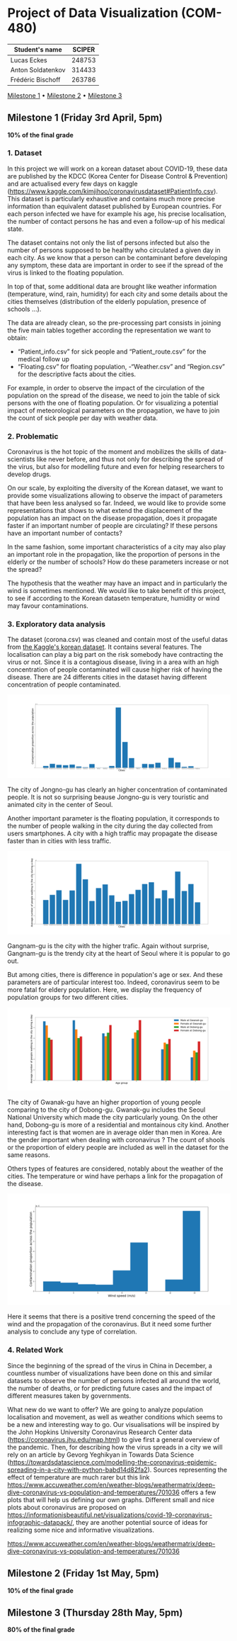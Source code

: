 # Project of Data Visualization (COM-480)

| Student's name | SCIPER |
| -------------- | ------ |
|Lucas Eckes|248753|
|Anton Soldatenkov|314433|
|Frédéric Bischoff |263786|

[Milestone 1](#milestone-1-friday-3rd-april-5pm) • [Milestone 2](#milestone-2-friday-1st-may-5pm) • [Milestone 3](#milestone-3-thursday-28th-may-5pm)

## Milestone 1 (Friday 3rd April, 5pm)

**10% of the final grade**
### 1. Dataset
In this project we will work on a korean dataset about COVID-19, these data are published by the KDCC (Korea Center for Disease Control & Prevention) and are actualised every few days on kaggle (https://www.kaggle.com/kimjihoo/coronavirusdataset#PatientInfo.csv). This dataset is particularly exhaustive and contains much more precise information than equivalent dataset published by European countries. For each person infected we have for example his age, his precise localisation, the number of contact persons he has and even a follow-up of his medical state. 

The dataset contains not only the list of persons infected but also the number of persons supposed to be healthy who circulated a given day in each city. As we know that a person can be contaminant before developing any symptom, these data are important in order to see if the spread of the virus is linked to the floating population.

In top of that, some additional data are brought like weather information (temperature, wind, rain, humidity) for each city and some details about the cities themselves (distribution of the elderly population, presence of schools …). 

The data are already clean, so the pre-processing part consists in joining the five main tables together according the representation we want to obtain:
- “Patient_info.csv” for sick people and “Patient_route.csv” for the medical follow up
- “Floating.csv” for floating population,
-“Weather.csv” and “Region.csv” for the descriptive facts about the cities.

For example, in order to observe the impact of the circulation of the population on the spread of the disease, we need to join the table of sick persons with the one of floating population. Or for visualizing a potential impact of meteorological parameters on the propagation, we have to join the count of sick people per day with weather data. 

### 2. Problematic

Coronavirus is the hot topic of the moment and mobilizes the skills of data-scientists like never before, and thus not only for describing the spread of the virus, but also for modelling future and even for helping researchers to develop drugs.

On our scale, by exploiting the diversity of the Korean dataset, we want to provide some visualizations allowing to observe the impact of parameters that have been less analysed so far. Indeed, we would like to provide some representations that shows to what extend the displacement of the population has an impact on the disease propagation, does it propagate faster if an important number of people are circulating? If these persons have an important number of contacts? 

In the same fashion, some important characteristics of a city may also play an important role in the propagation, like the proportion of persons in the elderly or the number of schools? How do these parameters increase or not the spread?

The hypothesis that the weather may have an impact and in particularly the wind is sometimes mentioned. We would like to take benefit of this project, to see if according to the Korean datasetn temperature, humidity or wind may favour contaminations. 


### 3. Exploratory data analysis

The dataset (corona.csv) was cleaned and contain most of the useful datas from [the Kaggle's korean dataset](https://www.kaggle.com/kimjihoo/coronavirusdataset#TimeProvince.csv). It contains several features. The localisation can play a big part on the risk somebody have contracting the virus or not. Since it is a contagious disease, living in a area with an high concentration of people contaminated will cause higher risk of having the disease. There are 24 differents cities in the dataset having different concentration of people contaminated.

![cities](graph/cities.png)

The city of Jongno-gu has clearly an higher concentration of contaminated people. It is not so surprising beause Jongno-gu is very touristic and animated city in the center of Seoul.<br/>

Another important parameter is the floating population, it corresponds to the number of people walking in the city during the day collected from users smartphones. A city with a high traffic may propagate the disease faster than in cities with less traffic.

![float](graph/float_cities.png)

Gangnam-gu is the city with the higher trafic. Again without surprise, Gangnam-gu is the trendy city at the heart of Seoul where it is popular to go out.<br/>

But among cities, there is difference in population's age or sex. And these parameters are of particular interest too. Indeed, coronavirus seem to be more fatal for eldery population. Here, we display the frequency of population groups for two different cities.

![age](graph/age_city.png)

The city of Gwanak-gu have an higher proportion of young people comparing to the city of Dobong-gu. Gwanak-gu includes the Seoul National University which made the city particularly young. On the other hand, Dobong-gu is more of a residential and montainous city kind. Another interesting fact is that women are in average older than men in Korea. Are the gender important when dealing with coronavirus ? The count of shools or the proportion of eldery people are included as well in the dataset for the same reasons.<br/>

Others types of features are considered, notably about the weather of the cities. The temperature or wind have perhaps a link for the propagation of the disease. 

![wind_speed](graph/wind_speed.png)

Here it seems that there is a positive trend concerning the speed of the wind and the propagation of the coronavirus. But it need some further analysis to conclude any type of correlation.


### 4. Related Work

Since the beginning of the spread of the virus in China in December, a countless number of visualizations have been done on this and similar datasets to observe the number of persons infected all around the world, the number of deaths, or for predicting future cases and the impact of different measures taken by governments. 

What new do we want to offer? We are going to analyze population localisation and movement, as well as weather conditions which seems to be a new and interesting way to go. Our visualisations will be inspired by the John Hopkins University Coronavirus Research Center data (https://coronavirus.jhu.edu/map.html) to give first a general overview of the pandemic. Then, for describing how the virus spreads in a city we will rely on an article by Gevorg Yeghikyan in Towards Data Science (https://towardsdatascience.com/modelling-the-coronavirus-epidemic-spreading-in-a-city-with-python-babd14d82fa2). Sources representing the effect of temperature are much rarer but this link https://www.accuweather.com/en/weather-blogs/weathermatrix/deep-dive-coronavirus-vs-population-and-temperatures/701036 offers a few plots that will help us defining our own graphs. Different small and nice plots about coronavirus are proposed on https://informationisbeautiful.net/visualizations/covid-19-coronavirus-infographic-datapack/, they are another potential source of ideas for realizing some nice and informative visualizations.

https://www.accuweather.com/en/weather-blogs/weathermatrix/deep-dive-coronavirus-vs-population-and-temperatures/701036
## Milestone 2 (Friday 1st May, 5pm)

**10% of the final grade**




## Milestone 3 (Thursday 28th May, 5pm)

**80% of the final grade**

